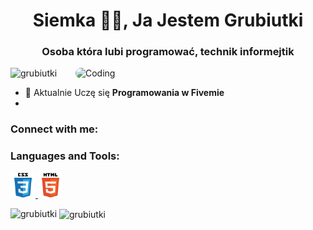 <h1 align="center">Siemka 🙋‍♂️, Ja Jestem Grubiutki</h1>
<h3 align="center">Osoba która lubi programować, technik informejtik</h3>
<img align="right" alt="Coding" width="400" src="https://64.media.tumblr.com/93e659f0ba1cb5eb3b2ed6063ce1cb5e/a460cbb322dbb08a-2c/s400x600/889b01ef362af69335b71f194b7ad94ad82e0906.gif" style="border-radius: 15px;">

<p align="left"> <img src="https://komarev.com/ghpvc/?username=grubiutki&label=Profile%20views&color=0e75b6&style=flat" alt="grubiutki" /> </p>

- 🔭 Aktualnie Uczę się **Programowania w Fivemie**
- 
<h3 align="left">Connect with me:</h3>
<p align="left">
</p>

<h3 align="left">Languages and Tools:</h3>
<p align="left"> <a href="https://www.w3schools.com/css/" target="_blank" rel="noreferrer"> <img src="https://raw.githubusercontent.com/devicons/devicon/master/icons/css3/css3-original-wordmark.svg" alt="css3" width="40" height="40"/> </a> <a href="https://www.w3.org/html/" target="_blank" rel="noreferrer"> <img src="https://raw.githubusercontent.com/devicons/devicon/master/icons/html5/html5-original-wordmark.svg" alt="html5" width="40" height="40"/> </a> </p>

<p><img align="left" src="https://github-readme-stats.vercel.app/api/top-langs?username=grubiutki&show_icons=true&locale=en&layout=compact" alt="grubiutki" /></p>

<p>&nbsp;<img align="center" src="https://github-readme-stats.vercel.app/api?username=grubiutki&show_icons=true&locale=en" alt="grubiutki" /></p>
